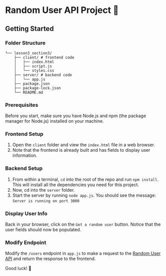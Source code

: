 # Random User API Project 👥

## Getting Started

### Folder Structure

```
└── lesson3_section3/
    ├── client/ # frontend code
    │   ├── index.html
    │   ├── script.js
    │   └── styles.css
    ├── server/ # backend code
    │   └── app.js
    ├── package.json
    ├── package-lock.json
    └── README.md
```

### Prerequisites

Before you start, make sure you have Node.js and npm (the package manager for Node.js) installed on your machine.

### Frontend Setup

1. Open the `client` folder and view the `index.html` file in a web browser.
2. Note that the frontend is already built and has fields to display user information.

### Backend Setup

1. From within a terminal, `cd` into the root of the repo and run `npm install`. This will install all the dependencies you need for this project.
1. Now, cd into the `server` folder.
2. Start the server by running `node app.js`. You should see the message:
```Server is running on port 3000```

### Display User Info

Back in your browser, click on the `Get a random user` button. Notice that the user fields should now be populated. 

### Modify Endpoint

Modify the `/users` endpoint in `app.js` to make a request to the [Random User API](https://randomuser.me/) and return the response to the frontend.

Good luck! 🚀